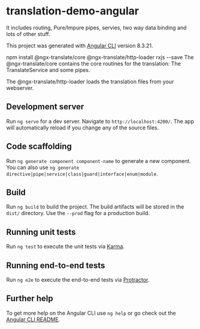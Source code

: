 # translation-demo-angular


It includes routing, Pure/Impure pipes, servies, two way data binding and lots of other stuff.

This project was generated with [Angular CLI](https://github.com/angular/angular-cli) version 8.3.21.

npm install @ngx-translate/core @ngx-translate/http-loader rxjs --save
The @ngx-translate/core contains the core routines for the translation: The TranslateService and some pipes.

The @ngx-translate/http-loader loads the translation files from your webserver.



## Development server

Run `ng serve` for a dev server. Navigate to `http://localhost:4200/`. The app will automatically reload if you change any of the source files.

## Code scaffolding

Run `ng generate component component-name` to generate a new component. You can also use `ng generate directive|pipe|service|class|guard|interface|enum|module`.

## Build

Run `ng build` to build the project. The build artifacts will be stored in the `dist/` directory. Use the `--prod` flag for a production build.

## Running unit tests

Run `ng test` to execute the unit tests via [Karma](https://karma-runner.github.io).

## Running end-to-end tests

Run `ng e2e` to execute the end-to-end tests via [Protractor](http://www.protractortest.org/).

## Further help

To get more help on the Angular CLI use `ng help` or go check out the [Angular CLI README](https://github.com/angular/angular-cli/blob/master/README.md).
